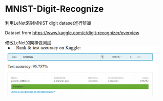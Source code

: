 # MNIST-Digit-Recognize
利用LeNet來對MNIST digit dataset進行辨識

Dataset from https://www.kaggle.com/c/digit-recognizer/overview

修改LeNet的架構做測試
![image](https://github.com/leognha/MNIST-Digit-Recognize/blob/master/MNIST-KAGGLE.PNG)

